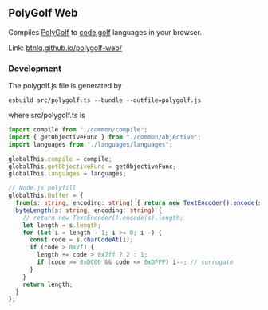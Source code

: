 ## PolyGolf Web

Compiles [PolyGolf](https://github.com/jared-hughes/polygolf) to [code.golf](https://code.golf) languages in your browser.

Link: [btnlq.github.io/polygolf-web/](https://btnlq.github.io/polygolf-web/)

### Development

The polygolf.js file is generated by 
```
esbuild src/polygolf.ts --bundle --outfile=polygolf.js
```
where src/polygolf.ts is
```ts
import compile from "./common/compile";
import { getObjectiveFunc } from "./common/objective";
import languages from "./languages/languages";

globalThis.compile = compile;
globalThis.getObjectiveFunc = getObjectiveFunc;
globalThis.languages = languages;

// Node.js polyfill
globalThis.Buffer = {
  from(s: string, encoding: string) { return new TextEncoder().encode(s); },
  byteLength(s: string, encoding: string) {
    // return new TextEncoder().encode(s).length;
    let length = s.length;
    for (let i = length - 1; i >= 0; i--) {
      const code = s.charCodeAt(i);
      if (code > 0x7f) {
        length += code > 0x7ff ? 2 : 1;
        if (code >= 0xDC00 && code <= 0xDFFF) i--; // surrogate
      }
    }
    return length;
  }
};
```
